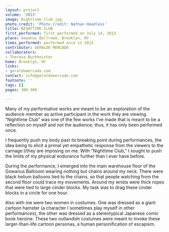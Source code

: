 ```yaml
---
layout: project
volume: '2013'
image: Nighttime_Club.jpg
photo_credit: 'Photo credit: Nathan Headless'
title: NIGHTTIME CLUB
first_performed: first performed on July 14, 2013
place: Gowanus Ballroom, Brooklyn, NY
times_performed: performed once in 2013
contributor: GERALDO MERCADO
collaborators:
- Theresa Buchheister
home: Brooklyn, NY
links:
- geraldomercado.com
contact: info@geraldomercado.com
footnote: ''
tags: []
pages: 308-309

---
```


Many of my performative works are meant to be an exploration of the audience member as active participant in the work they are viewing. “Nighttime Club” was one of the few works I’ve made that is meant to be a reflection on myself and not the audience; thus, it has only been performed once.

I frequently push my body past its breaking point during performances, the idea being to elicit a primal yet empathetic response from the viewers to the carnage I/they are imposing on me. With “Nighttime Club,” I sought to push the limits of my physical endurance further than I ever have before.

During the performance, I emerged into the main warehouse floor of the Gowanus Ballroom wearing nothing but chains around my neck. There were black helium balloons tied to the chains, so that people watching from the second floor could trace my movements. Around my wrists were thick ropes that were tied to large cinder blocks. My task was to drag these cinder blocks in a circle for one hour.

Also with me were two women in costumes. One was dressed as a giant cartoon hamster (a character I sometimes play myself in other performances), the other was dressed as a stereotypical Japanese comic book heroine. These two outlandish costumes were meant to invoke these larger-than-life cartoon personas, a human personification of escapism.
